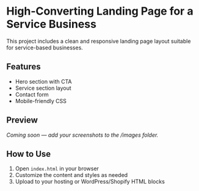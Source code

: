 # High-Converting Landing Page for a Service Business

This project includes a clean and responsive landing page layout suitable for service-based businesses.

## Features
- Hero section with CTA
- Service section layout
- Contact form
- Mobile-friendly CSS

## Preview
*Coming soon — add your screenshots to the /images folder.*

## How to Use
1. Open `index.html` in your browser
2. Customize the content and styles as needed
3. Upload to your hosting or WordPress/Shopify HTML blocks

